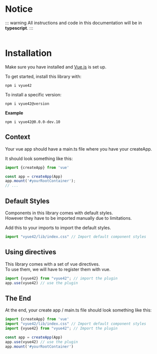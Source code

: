 # Notice
::: warning
All instructions and code in this documentation will be in **typescript**.
:::
<br>
<br>

# Installation
Make sure you have installed and [Vue.js](https://vuejs.org/guide/introduction.html) is set up.

To get started, install this library with:

```shell
npm i vyue42
```

To install a specific version:
```shell
npm i vyue42@version
```
**Example**
```shell
npm i vyue42@0.0.0-dev.10
```

## Context
Your vue app should have a main.ts file where you have your createApp.

It should look something like this:
```ts
import {createApp} from 'vue'

const app = createApp(App)
app.mount('#yourRootContainer');
// ...
```

## Default Styles
Components in this library comes with default styles. <br>
However they have to be imported manually due to limitations.

Add this to your imports to import the default styles. 

```ts
import "vyue42/lib/index.css" // Import default component styles
```

## Using directives
This library comes with a set of vue directives. <br>
To use them, we will have to register them with vue. 


```ts
import {vyue42} from "vyue42"; // import the plugin
app.use(vyue42) // use the plugin
```

## The End
At the end, your create app / main.ts file should look something like this:
```ts
import {createApp} from 'vue'
import "vyue42/lib/index.css" // Import default component styles 
import {vyue42} from "vyue42"; // Import the plugin

const app = createApp(App)
app.use(vyue42) // use the plugin
app.mount('#yourRootContainer')
```
